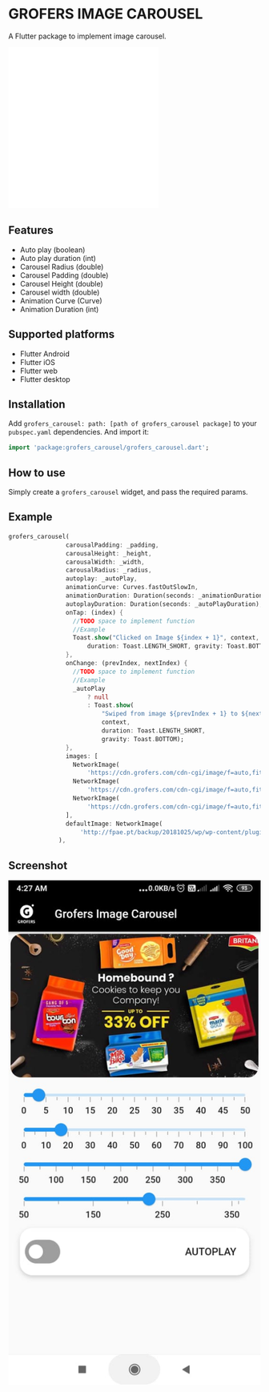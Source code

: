 # GROFERS IMAGE CAROUSEL

A Flutter package to implement image carousel. 

![alt text](https://github.com/Ankit-jailwal/Grofers-Image-Carousel/blob/master/example/assets/grofersLogo.png)

## Features

* Auto play (boolean)
* Auto play duration (int)
* Carousel Radius (double)
* Carousel Padding (double)
* Carousel Height (double)
* Carousel width (double)
* Animation Curve (Curve)
* Animation Duration (int)

## Supported platforms

* Flutter Android
* Flutter iOS
* Flutter web
* Flutter desktop

## Installation

Add 
`grofers_carousel:
    path: [path of grofers_carousel package]` 
to your `pubspec.yaml` dependencies. And import it:

```dart
import 'package:grofers_carousel/grofers_carousel.dart';
```

## How to use

Simply create a `grofers_carousel` widget, and pass the required params.


## Example
```dart
grofers_carousel(
                carousalPadding: _padding,
                carousalHeight: _height,
                carousalWidth: _width,
                carousalRadius: _radius,
                autoplay: _autoPlay,
                animationCurve: Curves.fastOutSlowIn,
                animationDuration: Duration(seconds: _animationDuration),
                autoplayDuration: Duration(seconds: _autoPlayDuration),
                onTap: (index) {
                  //TODO space to implement function
                  //Example
                  Toast.show("Clicked on Image ${index + 1}", context,
                      duration: Toast.LENGTH_SHORT, gravity: Toast.BOTTOM);
                },
                onChange: (prevIndex, nextIndex) {
                  //TODO space to implement function
                  //Example
                  _autoPlay
                      ? null
                      : Toast.show(
                          "Swiped from image ${prevIndex + 1} to ${nextIndex + 1}",
                          context,
                          duration: Toast.LENGTH_SHORT,
                          gravity: Toast.BOTTOM);
                },
                images: [
                  NetworkImage(
                      'https://cdn.grofers.com/cdn-cgi/image/f=auto,fit=scale-down,q=50,w=954,h=477/layout-engine/2021-06/Homepage_Household-laundry-_8.jpg'),
                  NetworkImage(
                      'https://cdn.grofers.com/cdn-cgi/image/f=auto,fit=scale-down,q=50,h=274/layout-engine/2021-06/SSF_june21_masthead2_0.jpg'),
                  NetworkImage(
                      'https://cdn.grofers.com/cdn-cgi/image/f=auto,fit=scale-down,q=50,w=954,h=477/layout-engine/2021-06/HPB-RESIZE-JUNE.jpg'),
                ],
                defaultImage: NetworkImage(
                    'http://fpae.pt/backup/20181025/wp/wp-content/plugins/post-slider-carousel/images/no-image-available-grid.jpg'), //This will be used when there is no images in above list
              ),
```

## Screenshot

![alt text](https://github.com/Ankit-jailwal/Grofers-Image-Carousel/blob/master/example/assets/WhatsApp%20Image%202021-06-09%20at%204.29.11%20AM%20(1).jpeg)

